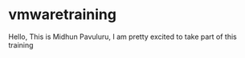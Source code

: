 # vmwaretraining
Hello, This is Midhun Pavuluru, I am pretty excited to take part of this training 
